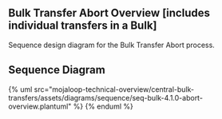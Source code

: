 ## Bulk Transfer Abort Overview [includes individual transfers in a Bulk]

Sequence design diagram for the Bulk Transfer Abort process.

## Sequence Diagram

{% uml src="mojaloop-technical-overview/central-bulk-transfers/assets/diagrams/sequence/seq-bulk-4.1.0-abort-overview.plantuml" %}
{% enduml %}